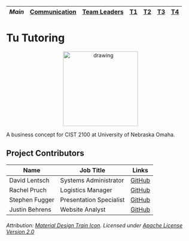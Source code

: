 _*Main*_ | [Communication](COMMUNICATION.md) | [Team Leaders](TeamLeads.md) |[T1](T1.md)| [T2](T2.md) | [T3](T3.md)|[T4](T4.md)
-------- | --------------------------------- | ---------------------------- | ----------- | --------- |------------|-----------

# Tu Tutoring
<p align="center">
  <img src="logo.png" alt="drawing" width="200"/>
</p>

A business concept for CIST 2100 at University of Nebraska Omaha.

## Project Contributors
Name | Job Title | Links
---- | --------- | -----
David Lentsch | Systems Administrator | [GitHub](https://github.com/davidlentsch)
Rachel Pruch | Logistics Manager| [GitHub](https://github.com/rpruch)
Stephen Fugger | Presentation Specialist | [GitHub](https://github.com/sfugger00)
Justin Behrens | Website Analyst |[GitHub](https://github.com/JustinBehrens)

###### Attribution: [Material Design Train Icon](https://github.com/google/material-design-icons/blob/master/maps/svg/production/ic_train_48px.svg). Licensed under [Apache License Version 2.0](https://www.apache.org/licenses/LICENSE-2.0.txt)
